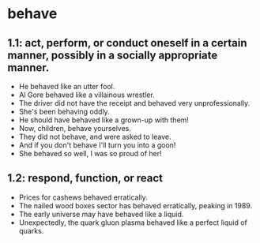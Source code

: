 # behave
## 1.1: act, perform, or conduct oneself in a certain manner, possibly in a socially appropriate manner.

  *  He behaved like an utter fool.
  *  Al Gore behaved like a villainous wrestler.
  *  The driver did not have the receipt and behaved very unprofessionally.
  *  She's been behaving oddly.
  *  He should have behaved like a grown-up with them!
  *  Now, children, behave yourselves.
  *  They did not behave, and were asked to leave.
  *  And if you don't behave I'll turn you into a goon!
  *  She behaved so well, I was so proud of her!

## 1.2: respond, function, or react

  *  Prices for cashews behaved erratically.
  *  The nailed wood boxes sector has behaved erratically, peaking in 1989.
  *  The early universe may have behaved like a liquid.
  *  Unexpectedly, the quark gluon plasma behaved like a perfect liquid of quarks.
